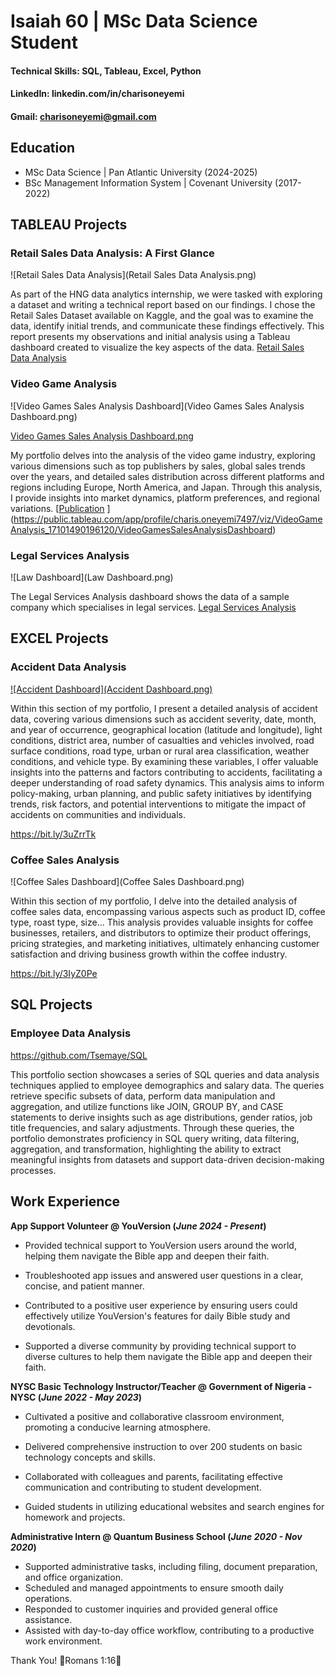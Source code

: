 # Isaiah 60 | MSc Data Science Student

#### Technical Skills: SQL, Tableau, Excel, Python
#### LinkedIn: linkedin.com/in/charisoneyemi
#### Gmail: charisoneyemi@gmail.com


## Education
- MSc Data Science | Pan Atlantic University (2024-2025)
- BSc Management Information System | Covenant University (2017-2022)								       		
					       		

## TABLEAU Projects
### Retail Sales Data Analysis: A First Glance
![Retail Sales Data Analysis](Retail Sales Data Analysis.png)

As part of the HNG data analytics internship, we were tasked with exploring a dataset and writing a technical report based on our findings. I chose the Retail Sales Dataset available on Kaggle, and the goal was to examine the data, identify initial trends, and communicate these findings effectively. This report presents my observations and initial analysis using a Tableau dashboard created to visualize the key aspects of the data.
[Retail Sales Data Analysis](https://charisoneyemi.wordpress.com/2024/06/28/retail-sales-data-analysis-a-first-glance-2/)

### Video Game Analysis
![Video Games Sales Analysis Dashboard](Video Games Sales Analysis Dashboard.png)

[Video Games Sales Analysis Dashboard.png
](https://github.com/Tsemaye/portfolio/blob/main/Video%20Games%20Sales%20Analysis%20Dashboard.png)

My portfolio delves into the analysis of the video game industry, exploring various dimensions such as top publishers by sales, global sales trends over the years, and detailed sales distribution across different platforms and regions including Europe, North America, and Japan. Through this analysis, I provide insights into market dynamics, platform preferences, and regional variations.
[[Publication](https://www.mdpi.com/1424-8220/22/8/3048)
](https://public.tableau.com/app/profile/charis.oneyemi7497/viz/VideoGameAnalysis_17101490196120/VideoGamesSalesAnalysisDashboard)

### Legal Services Analysis
![Law Dashboard](Law Dashboard.png)

The Legal Services Analysis dashboard shows the data of a sample company which specialises in legal services.
[Legal Services Analysis](https://public.tableau.com/views/LawDashboard_17108603340770/Dashboard1)


## EXCEL Projects
### Accident Data Analysis
[![Accident Dashboard](Accident Dashboard.png)
](https://github.com/Tsemaye/portfolio/blob/main/Accident%20Dashboard.png)

Within this section of my portfolio, I present a detailed analysis of accident data, covering various dimensions such as accident severity, date, month, and year of occurrence, geographical location (latitude and longitude), light conditions, district area, number of casualties and vehicles involved, road surface conditions, road type, urban or rural area classification, weather conditions, and vehicle type. By examining these variables, I offer valuable insights into the patterns and factors contributing to accidents, facilitating a deeper understanding of road safety dynamics. This analysis aims to inform policy-making, urban planning, and public safety initiatives by identifying trends, risk factors, and potential interventions to mitigate the impact of accidents on communities and individuals.

https://bit.ly/3uZrrTk


### Coffee Sales Analysis
![Coffee Sales Dashboard](Coffee Sales Dashboard.png)

Within this section of my portfolio, I delve into the detailed analysis of coffee sales data, encompassing various aspects such as product ID, coffee type, roast type, size... This analysis provides valuable insights for coffee businesses, retailers, and distributors to optimize their product offerings, pricing strategies, and marketing initiatives, ultimately enhancing customer satisfaction and driving business growth within the coffee industry.

https://bit.ly/3IyZ0Pe

## SQL Projects
### Employee Data Analysis

https://github.com/Tsemaye/SQL

This portfolio section showcases a series of SQL queries and data analysis techniques applied to employee demographics and salary data. The queries retrieve specific subsets of data, perform data manipulation and aggregation, and utilize functions like JOIN, GROUP BY, and CASE statements to derive insights such as age distributions, gender ratios, job title frequencies, and salary adjustments. Through these queries, the portfolio demonstrates proficiency in SQL query writing, data filtering, aggregation, and transformation, highlighting the ability to extract meaningful insights from datasets and support data-driven decision-making processes.



## Work Experience
  
**App Support Volunteer  @ YouVersion (_June 2024 - Present_)**
- Provided technical support to YouVersion users around the world, helping them navigate the Bible app and deepen their faith.

- Troubleshooted app issues and answered user questions in a clear, concise, and patient manner.

- Contributed to a positive user experience by ensuring users could effectively utilize YouVersion's features for daily Bible study and devotionals.

- Supported a diverse community by providing technical support to diverse cultures to help them navigate the Bible app and deepen their faith.

 
**NYSC Basic Technology Instructor/Teacher  @ Government of Nigeria - NYSC (_June 2022 - May 2023_)**
- Cultivated a positive and collaborative classroom environment, promoting a conducive learning atmosphere.

- Delivered comprehensive instruction to over 200 students on basic technology concepts and skills.

- Collaborated with colleagues and parents, facilitating effective communication and contributing to student development.

- Guided students in utilizing educational websites and search engines for homework and projects.


**Administrative Intern @ Quantum Business School (_June 2020 - Nov 2020_)**
- Supported administrative tasks, including filing, document preparation, and office organization.
- Scheduled and managed appointments to ensure smooth daily operations.
- Responded to customer inquiries and provided general office assistance.
- Assisted with day-to-day office workflow, contributing to a productive work environment.


Thank You!
🌟Romans 1:16🌟
